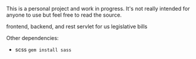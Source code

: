 This is a personal project and work in progress. It's not really intended for anyone to use but feel free to read the source.

frontend, backend, and rest servlet for us legislative bills


Other dependencies:
- scss `gem install sass`
